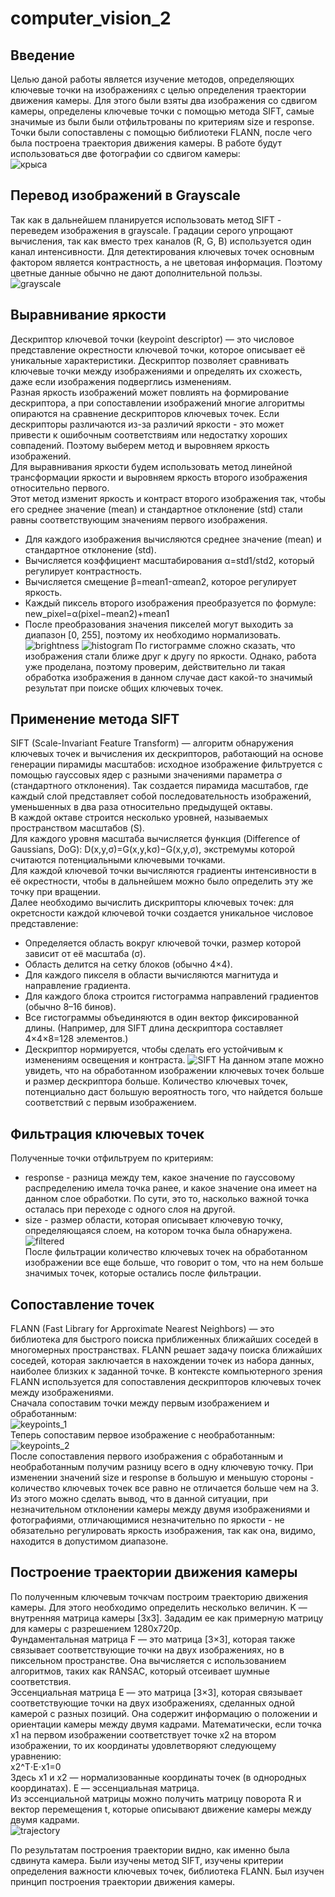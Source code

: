 # computer_vision_2
## Введение
Целью даной работы является изучение методов, определяющих ключевые точки на изображениях с целью определения траектории движения камеры. Для этого были взяты два изображения со сдвигом камеры, определены ключевые точки с помощью метода SIFT, самые значимые из были были отфильтрованы по критериям size и response. Точки были сопоставлены с помощью библиотеки FLANN, после чего была построена траектория движения камеры. 
В работе будут использоваться две фотографии со сдвигом камеры:  
![крыса](https://github.com/LugenderGeist/computer_vision_2/blob/main/rat.png)

## Перевод изображений в Grayscale
Так как в дальнейшем планируется использовать метод SIFT - переведем изображения в grayscale. Градации серого упрощают вычисления, так как вместо трех каналов (R, G, B) используется один канал интенсивности.
Для детектирования ключевых точек основным фактором является контрастность, а не цветовая информация. Поэтому цветные данные обычно не дают дополнительной пользы.  
![grayscale](https://github.com/LugenderGeist/computer_vision_2/blob/main/grayscale.png)  

## Выравнивание яркости  
Дескриптор ключевой точки (keypoint descriptor) — это числовое представление окрестности ключевой точки, которое описывает её уникальные характеристики. Дескриптор позволяет сравнивать ключевые точки между изображениями и определять их схожесть, даже если изображения подверглись изменениям.  
Разная яркость изображений может повлиять на формирование дескриптора, а при сопоставлении изображений многие алгоритмы опираются на сравнение дескрипторов ключевых точек. Если дескрипторы различаются из-за различий яркости - это может привести к ошибочным соответствиям или недостатку хороших совпадений. Поэтому выберем метод и выровняем яркость изображений.   
Для выравнивания яркости будем использовать метод линейной трансформации яркости и выровняем яркость второго изображения относительно первого.  
Этот метод изменит яркость и контраст второго изображения так, чтобы его среднее значение (mean) и стандартное отклонение (std) стали равны соответствующим значениям первого изображения.
- Для каждого изображения вычисляются среднее значение (mean) и стандартное отклонение (std).
- Вычисляется коэффициент масштабирования α=std1/std2, который регулирует контрастность.
- Вычисляется смещение β=mean1-αmean2, которое регулирует яркость.
- Каждый пиксель второго изображения преобразуется по формуле: new_pixel=α(pixel−mean2)+mean1
- После преобразования значения пикселей могут выходить за диапазон [0, 255], поэтому их необходимо нормализовать.  
 ![brightness](https://github.com/LugenderGeist/computer_vision_2/blob/main/brightness.png)
 ![histogram](https://github.com/LugenderGeist/computer_vision_2/blob/main/histogramms.png) 
По гистограмме сложно сказать, что изображения стали ближе друг к другу по яркости. Однако, работа уже проделана, поэтому проверим, действительно ли такая обработка изображения в данном случае даст какой-то значимый результат при поиске общих ключевых точек.

## Применение метода SIFT  
SIFT (Scale-Invariant Feature Transform) — алгоритм обнаружения ключевых точек и вычисления их дескрипторов, работающий на основе генерации пирамиды масштабов: исходное изображение фильтруется с помощью гауссовых ядер с разными значениями параметра σ (стандартного отклонения). Так создается пирамида масштабов, где каждый слой представляет собой последовательность изображений, уменьшенных в два раза относительно предыдущей октавы.  
В каждой октаве строится несколько уровней, называемых пространством масштабов (S).  
Для каждого уровня масштаба вычисляется функция (Difference of Gaussians, DoG): D(x,y,σ)=G(x,y,kσ)−G(x,y,σ), экстремумы которой считаются потенциальными ключевыми точками.  
Для каждой ключевой точки вычисляются градиенты интенсивности в её окрестности, чтобы в дальнейшем можно было определить эту же точку при вращении.  
Далее необходимо вычислить дискрипторы ключевых точек: для окретсности каждой ключевой точки создается уникальное числовое представление:  
- Определяется область вокруг ключевой точки, размер которой зависит от её масштаба (σ).
- Область делится на сетку блоков (обычно 4×4).
- Для каждого пикселя в области вычисляются магнитуда и направление градиента.
- Для каждого блока строится гистограмма направлений градиентов (обычно 8–16 бинов).
- Все гистограммы объединяются в один вектор фиксированной длины. (Например, для SIFT длина дескриптора составляет 4×4×8=128 элементов.)
- Дескриптор нормируется, чтобы сделать его устойчивым к изменениям освещения и контраста.
![SIFT](https://github.com/LugenderGeist/computer_vision_2/blob/main/keypoints.png)
На данном этапе можно увидеть, что на обработанном изображении ключевых точек больше и размер дескриптора больше. Количество ключевых точек, потенциально даст большую вероятность того, что найдется больше соответствий с первым изображением.

## Фильтрация ключевых точек
Полученные точки отфильтруем по критериям:
- response - разница между тем, какое значение по гауссовому распределению имела точка ранее, и какое значение она имеет на данном слое обработки. По сути, это то, насколько важной точка осталась при переходе с одного слоя на другой.
- size - размер области, которая описывает ключевую точку, определяющаяся слоем, на котором точка была обнаружена.  
![filtered](https://github.com/LugenderGeist/computer_vision_2/blob/main/filtered_keypoints.png)  
После фильтрации количество ключевых точек на обработанном изображении все еще больше, что говорит о том, что на нем больше значимых точек, которые остались после фильтрации.

## Сопоставление точек
FLANN (Fast Library for Approximate Nearest Neighbors) — это библиотека для быстрого поиска приближенных ближайших соседей в многомерных пространствах. FLANN решает задачу поиска ближайших соседей, которая заключается в нахождении точек из набора данных, наиболее близких к заданной точке. В контексте компьютерного зрения FLANN используется для сопоставления дескрипторов ключевых точек между изображениями.  
Сначала сопоставим точки между первым изображением и обработанным:  
![keypoints_1](https://github.com/LugenderGeist/computer_vision_2/blob/main/keypoints_1.png)  
Теперь сопоставим первое изображение с необработанным:  
![keypoints_2](https://github.com/LugenderGeist/computer_vision_2/blob/main/keypoints_2.png)  
После сопоставления первого изображения с обработанным и необработанным получим разницу всего в одну ключевую точку. При изменении значений size и response в большую и меньшую стороны - количество ключевых точек все равно не отличается больше чем на 3. Из этого можно сделать вывод, что в данной ситуации, при незначительном отклонении камеры между двумя изображениями и фотографиями, отличающимися незначительно по яркости - не обязательно регулировать яркость изображения, так как она, видимо, находится в допустимом диапазоне.  

## Построение траектории движения камеры
По полученным ключевым точкчам построим траекторию движения камеры. Для этого необходимо определить несколько величин.
K — внутренняя матрица камеры [3x3]. Зададим ее как примерную матрицу для камеры с разрешением 1280х720p.  
Фундаментальная матрица F — это матрица [3×3], которая также связывает соответствующие точки на двух изображениях, но в пиксельном пространстве. Она вычисляется с использованием алгоритмов, таких как RANSAC, который отсеивает шумные соответствия.  
Эссенциальная матрица E — это матрица [3×3], которая связывает соответствующие точки на двух изображениях, сделанных одной камерой с разных позиций. Она содержит информацию о положении и ориентации камеры между двумя кадрами. Математически, если точка x1 на первом изображении соответствует точке x2 на втором изображении, то их координаты удовлетворяют следующему уравнению:  
x2^T⋅E⋅x1=0  
Здесь x1 и x2 — нормализованные координаты точек (в однородных координатах). E — эссенциальная матрица.  
Из эссенциальной матрицы можно получить матрицу поворота R и вектор перемещения t, которые описывают движение камеры между двумя кадрами.  
![trajectory](https://github.com/LugenderGeist/computer_vision_2/blob/main/trajectory.png)  

По результатам построения траектории видно, как именно была сдвинута камера. Были изучены метод SIFT, изучены критерии определения важности ключевых точек, библиотека FLANN. Был изучен принцип построения траектории движения камеры.
